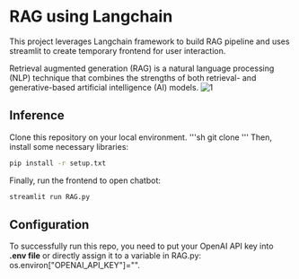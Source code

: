 # RAG using Langchain
This project leverages Langchain framework to build RAG pipeline and uses streamlit to create temporary frontend for user interaction. 

Retrieval augmented generation (RAG) is a natural language processing (NLP) technique that combines the strengths of both retrieval- and generative-based artificial intelligence (AI) models.
![1](https://github.com/ChrisPham-0502/RAG_using_Langchain/assets/126843941/8a434ec4-e41f-4109-922a-dfe703fdd832)

## Inference
Clone this repository on your local environment.
'''sh
git clone 
'''
Then, install some necessary libraries:
```sh
pip install -r setup.txt
```
  Finally, run the frontend to open chatbot:
```sh
streamlit run RAG.py
```

## Configuration
To successfully run this repo, you need to put your OpenAI API key into **.env file** or directly assign it to a variable in RAG.py: os.environ["OPENAI_API_KEY"]="".  
